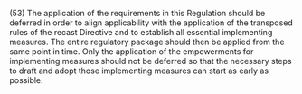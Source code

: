 (53) The application of the requirements in this Regulation should be deferred in order to align applicability with the application of the transposed rules of the recast Directive and to establish all essential implementing measures. The entire regulatory package should then be applied from the same point in time. Only the application of the empowerments for implementing measures should not be deferred so that the necessary steps to draft and adopt those implementing measures can start as early as possible.